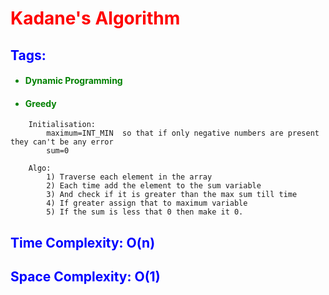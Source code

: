 <style>
H1{color:red;}
H2{color:blue;}
H4{color:green;}
</style>
# Kadane's Algorithm

## Tags: 
#### <ul><li>Dynamic Programming</li></ul>
#### <ul><li>Greedy</li></ul>

```
    Initialisation:
        maximum=INT_MIN  so that if only negative numbers are present they can't be any error
        sum=0
    
    Algo:
        1) Traverse each element in the array
        2) Each time add the element to the sum variable
        3) And check if it is greater than the max sum till time
        4) If greater assign that to maximum variable
        5) If the sum is less that 0 then make it 0.
```

## Time Complexity: **O(n)**
## Space Complexity: **O(1)**
